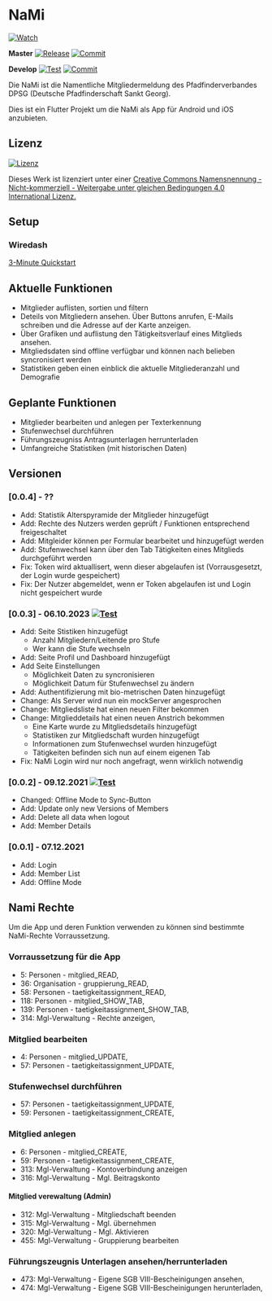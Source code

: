 # NaMi

[![Watch](https://img.shields.io/github/watchers/JanneckLange/dpsg-nami-app?label=Watch)](https://github.com/JanneckLange/dpsg-nami-app/subscription)

**Master**
[![Release](https://img.shields.io/github/v/release/janneckLange/dpsg-nami-app?display_name=tag&include_prereleases)](https://github.com/JanneckLange/dpsg-nami-app/releases)
[![Commit](https://shields.io/github/last-commit/JanneckLange/dpsg-nami-app/master)](https://github.com/JanneckLange/dpsg-nami-app/commits/master)

**Develop**
[![Test](https://github.com/JanneckLange/dpsg-nami-app/actions/workflows/flutter-test.yml/badge.svg)](https://github.com/JanneckLange/dpsg-nami-app/actions/workflows/flutter-test.yml)
[![Commit](https://shields.io/github/last-commit/JanneckLange/dpsg-nami-app/develop)](https://github.com/JanneckLange/dpsg-nami-app/commits/develop)

Die NaMi ist die Namentliche Mitgliedermeldung des Pfadfinderverbandes DPSG (Deutsche Pfadfinderschaft Sankt Georg).

Dies ist ein Flutter Projekt um die NaMi als App für Android und iOS anzubieten.

## Lizenz

[![Lizenz](https://licensebuttons.net/l/by-nc-sa/4.0/88x31.png)](https://licensebuttons.net/l/by-nc-sa/4.0/88x31.png)

Dieses Werk ist lizenziert unter einer [Creative Commons Namensnennung - Nicht-kommerziell - Weitergabe unter gleichen Bedingungen 4.0 International Lizenz.](http://creativecommons.org/licenses/by-nc-sa/4.0/)

## Setup
### Wiredash
[3-Minute Quickstart](https://docs.wiredash.com/guide/start)

## Aktuelle Funktionen

- Mitglieder auflisten, sortien und filtern
- Deteils von Mitgliedern ansehen. Über Buttons anrufen, E-Mails schreiben und die Adresse auf der Karte anzeigen.
- Über Grafiken und auflistung den Tätigkeitsverlauf eines Mitglieds ansehen.
- Mitgliedsdaten sind offline verfügbar und können nach belieben syncronisiert werden
- Statistiken geben einen einblick die aktuelle Mitgliederanzahl und Demografie

## Geplante Funktionen

- Mitglieder bearbeiten und anlegen per Texterkennung
- Stufenwechsel durchführen
- Führungszeugniss Antragsunterlagen herrunterladen
- Umfangreiche Statistiken (mit historischen Daten)

## Versionen

### [0.0.4] - ??
- Add: Statistik Alterspyramide der Mitglieder hinzugefügt
- Add: Rechte des Nutzers werden geprüft / Funktionen entsprechend freigeschaltet
- Add: Mitgleider können per Formular bearbeitet und hinzugefügt werden
- Add: Stufenwechsel kann über den Tab Tätigkeiten eines Mitglieds durchgeführt werden
- Fix: Token wird aktuallisert, wenn dieser abgelaufen ist (Vorrausgesetzt, der Login wurde gespeichert)
- Fix: Der Nutzer abgemeldet, wenn er Token abgelaufen ist und Login nicht gespeichert wurde

### [0.0.3] - 06.10.2023 [![Test](https://img.shields.io/badge/release-v0.0.3-orange)](https://github.com/JanneckLange/dpsg-nami-app/releases/tag/v0.0.3)

- Add: Seite Stistiken hinzugefügt
  - Anzahl Mitgliedern/Leitende pro Stufe
  - Wer kann die Stufe wechseln
- Add: Seite Profil und Dashboard hinzugefügt
- Add Seite Einstellungen
  - Möglichkeit Daten zu syncronisieren
  - Möglichkeit Datum für Stufenwechsel zu ändern
- Add: Authentifizierung mit bio-metrischen Daten hinzugefügt
- Change: Als Server wird nun ein mockServer angesprochen
- Change: Mitgliedsliste hat einen neuen Filter bekommen
- Change: Mitglieddetails hat einen neuen Anstrich bekommen
  - Eine Karte wurde zu Mitgliedsdetails hinzugefügt
  - Statistiken zur Mitgliedschaft wurden hinzugefügt
  - Informationen zum Stufenwechsel wurden hinzugefügt
  - Tätigkeiten befinden sich nun auf einem eigenen Tab
- Fix: NaMi Login wird nur noch angefragt, wenn wirklich notwendig

### [0.0.2] - 09.12.2021 [![Test](https://img.shields.io/badge/release-v0.0.2-orange)](https://github.com/JanneckLange/dpsg-nami-app/releases/tag/v0.0.2)

- Changed: Offline Mode to Sync-Button
- Add: Update only new Versions of Members
- Add: Delete all data when logout
- Add: Member Details

### [0.0.1] - 07.12.2021

- Add: Login
- Add: Member List
- Add: Offline Mode

## Nami Rechte

Um die App und deren Funktion verwenden zu können sind bestimmte NaMi-Rechte Vorraussetzung.

### Vorraussetzung für die App
- 5: Personen - mitglied_READ, 
- 36: Organisation - gruppierung_READ, 
- 58: Personen - taetigkeitassignment_READ, 
- 118: Personen - mitglied_SHOW_TAB, 
- 139: Personen - taetigkeitassignment_SHOW_TAB, 
- 314: Mgl-Verwaltung - Rechte anzeigen, 

### Mitglied bearbeiten
- 4: Personen - mitglied_UPDATE,
- 57: Personen - taetigkeitassignment_UPDATE, 

### Stufenwechsel durchführen
- 57: Personen - taetigkeitassignment_UPDATE, 
- 59: Personen - taetigkeitassignment_CREATE, 

### Mitglied anlegen
-  6: Personen - mitglied_CREATE,
-  59: Personen - taetigkeitassignment_CREATE, 
-  313: Mgl-Verwaltung - Kontoverbindung anzeigen
-  316: Mgl-Verwaltung - Mgl. Beitragskonto

#### Mitglied verewaltung (Admin)
- 312: Mgl-Verwaltung - Mitgliedschaft beenden
- 315: Mgl-Verwaltung - Mgl. übernehmen
- 320: Mgl-Verwaltung - Mgl. Aktivieren
- 455: Mgl-Verwaltung - Gruppierung bearbeiten

### Führungszeugnis Unterlagen ansehen/herrunterladen
- 473: Mgl-Verwaltung - Eigene SGB VIII-Bescheinigungen ansehen, 
- 474: Mgl-Verwaltung - Eigene SGB VIII-Bescheinigungen herunterladen, 


